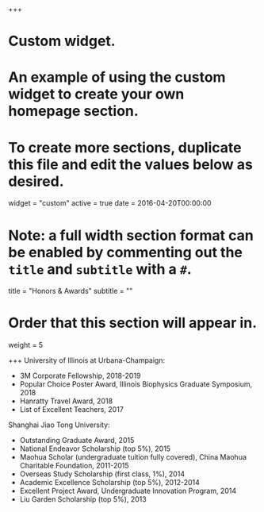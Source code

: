 +++
# Custom widget.
# An example of using the custom widget to create your own homepage section.
# To create more sections, duplicate this file and edit the values below as desired.
widget = "custom"
active = true
date = 2016-04-20T00:00:00

# Note: a full width section format can be enabled by commenting out the `title` and `subtitle` with a `#`.
title = "Honors & Awards"
subtitle = ""

# Order that this section will appear in.
weight = 5

+++
University of Illinois at Urbana-Champaign:

 * 3M Corporate Fellowship, 2018-2019
 * Popular Choice Poster Award, Illinois Biophysics Graduate Symposium, 2018
 * Hanratty Travel Award, 2018
 * List of Excellent Teachers, 2017

Shanghai Jiao Tong University: 

 * Outstanding Graduate Award, 2015
 * National Endeavor Scholarship (top 5%), 2015
 * Maohua Scholar (undergraduate tuition fully covered), China Maohua Charitable Foundation, 2011-2015
 * Overseas Study Scholarship (first class, 1%), 2014
 * Academic Excellence Scholarship (top 5%), 2012-2014
 * Excellent Project Award, Undergraduate Innovation Program, 2014
 * Liu Garden Scholarship (top 5%), 2013
